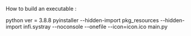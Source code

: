 How to build an executable :

python ver = 3.8.8
pyinstaller  --hidden-import pkg_resources --hidden-import infi.systray --noconsole --onefile --icon=icon.ico main.py
